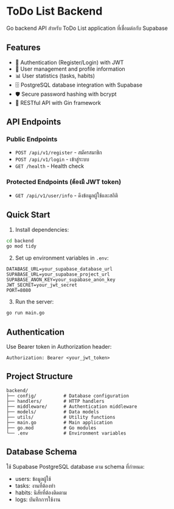 # ToDo List Backend

Go backend API สำหรับ ToDo List application ที่เชื่อมต่อกับ Supabase

## Features

- 🔐 Authentication (Register/Login) with JWT
- 👤 User management and profile information
- 📊 User statistics (tasks, habits)
- 🗄️ PostgreSQL database integration with Supabase
- 🛡️ Secure password hashing with bcrypt
- 🚀 RESTful API with Gin framework

## API Endpoints

### Public Endpoints

- `POST /api/v1/register` - สมัครสมาชิก
- `POST /api/v1/login` - เข้าสู่ระบบ
- `GET /health` - Health check

### Protected Endpoints (ต้องมี JWT token)

- `GET /api/v1/user/info` - ดึงข้อมูลผู้ใช้และสถิติ

## Quick Start

1. Install dependencies:
```bash
cd backend
go mod tidy
```

2. Set up environment variables in `.env`:
```
DATABASE_URL=your_supabase_database_url
SUPABASE_URL=your_supabase_project_url
SUPABASE_ANON_KEY=your_supabase_anon_key
JWT_SECRET=your_jwt_secret
PORT=8080
```

3. Run the server:
```bash
go run main.go
```

## Authentication

Use Bearer token in Authorization header:
```
Authorization: Bearer <your_jwt_token>
```

## Project Structure

```
backend/
├── config/          # Database configuration
├── handlers/        # HTTP handlers
├── middleware/      # Authentication middleware
├── models/          # Data models
├── utils/           # Utility functions
├── main.go          # Main application
├── go.mod           # Go modules
└── .env             # Environment variables
```

## Database Schema

ใช้ Supabase PostgreSQL database ตาม schema ที่กำหนด:
- users: ข้อมูลผู้ใช้
- tasks: งานที่ต้องทำ
- habits: นิสัยที่ต้องติดตาม
- logs: บันทึกการใช้งาน
